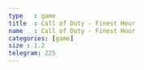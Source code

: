 ```yaml
---
type   : game
title  : Call of Duty - Finest Hour
name   : Call of Duty - Finest Hour
categories: [game]
size : 1.2
telegram: 225
---
```



